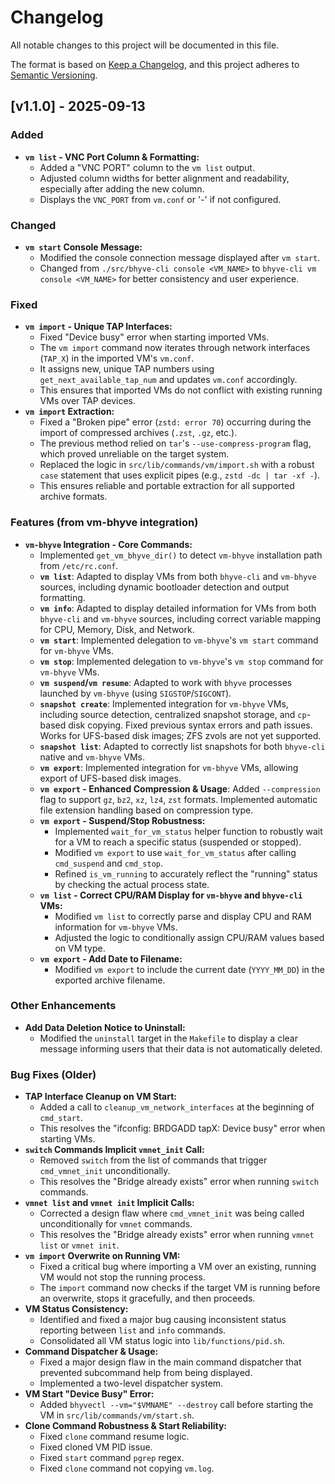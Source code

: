# Changelog

All notable changes to this project will be documented in this file.

The format is based on [Keep a Changelog](https://keepachangelog.com/en/1.0.0/),
and this project adheres to [Semantic Versioning](https://semver.org/spec/v2.0.0.html).

## [v1.1.0] - 2025-09-13

### Added

- **`vm list` - VNC Port Column & Formatting:**
    - Added a "VNC PORT" column to the `vm list` output.
    - Adjusted column widths for better alignment and readability, especially after adding the new column.
    - Displays the `VNC_PORT` from `vm.conf` or '-' if not configured.

### Changed

- **`vm start` Console Message:**
    - Modified the console connection message displayed after `vm start`.
    - Changed from `./src/bhyve-cli console <VM_NAME>` to `bhyve-cli vm console <VM_NAME>` for better consistency and user experience.

### Fixed

- **`vm import` - Unique TAP Interfaces:**
    - Fixed "Device busy" error when starting imported VMs.
    - The `vm import` command now iterates through network interfaces (`TAP_X`) in the imported VM's `vm.conf`.
    - It assigns new, unique TAP numbers using `get_next_available_tap_num` and updates `vm.conf` accordingly.
    - This ensures that imported VMs do not conflict with existing running VMs over TAP devices.
- **`vm import` Extraction:**
    - Fixed a "Broken pipe" error (`zstd: error 70`) occurring during the import of compressed archives (`.zst`, `.gz`, etc.).
    - The previous method relied on `tar`'s `--use-compress-program` flag, which proved unreliable on the target system.
    - Replaced the logic in `src/lib/commands/vm/import.sh` with a robust `case` statement that uses explicit pipes (e.g., `zstd -dc | tar -xf -`).
    - This ensures reliable and portable extraction for all supported archive formats.

### Features (from vm-bhyve integration)

- **`vm-bhyve` Integration - Core Commands:**
    - Implemented `get_vm_bhyve_dir()` to detect `vm-bhyve` installation path from `/etc/rc.conf`.
    - **`vm list`**: Adapted to display VMs from both `bhyve-cli` and `vm-bhyve` sources, including dynamic bootloader detection and output formatting.
    - **`vm info`**: Adapted to display detailed information for VMs from both `bhyve-cli` and `vm-bhyve` sources, including correct variable mapping for CPU, Memory, Disk, and Network.
    - **`vm start`**: Implemented delegation to `vm-bhyve`'s `vm start` command for `vm-bhyve` VMs.
    - **`vm stop`**: Implemented delegation to `vm-bhyve`'s `vm stop` command for `vm-bhyve` VMs.
    - **`vm suspend`/`vm resume`**: Adapted to work with `bhyve` processes launched by `vm-bhyve` (using `SIGSTOP`/`SIGCONT`).
    - **`snapshot create`**: Implemented integration for `vm-bhyve` VMs, including source detection, centralized snapshot storage, and `cp`-based disk copying. Fixed previous syntax errors and path issues. Works for UFS-based disk images; ZFS zvols are not yet supported.
    - **`snapshot list`**: Adapted to correctly list snapshots for both `bhyve-cli` native and `vm-bhyve` VMs.
    - **`vm export`**: Implemented integration for `vm-bhyve` VMs, allowing export of UFS-based disk images.
    - **`vm export` - Enhanced Compression & Usage**: Added `--compression` flag to support `gz`, `bz2`, `xz`, `lz4`, `zst` formats. Implemented automatic file extension handling based on compression type.
    - **`vm export` - Suspend/Stop Robustness:**
        - Implemented `wait_for_vm_status` helper function to robustly wait for a VM to reach a specific status (suspended or stopped).
        - Modified `vm export` to use `wait_for_vm_status` after calling `cmd_suspend` and `cmd_stop`.
        - Refined `is_vm_running` to accurately reflect the "running" status by checking the actual process state.
    - **`vm list` - Correct CPU/RAM Display for `vm-bhyve` and `bhyve-cli` VMs:**
        - Modified `vm list` to correctly parse and display CPU and RAM information for `vm-bhyve` VMs.
        - Adjusted the logic to conditionally assign CPU/RAM values based on VM type.
    - **`vm export` - Add Date to Filename:**
        - Modified `vm export` to include the current date (`YYYY_MM_DD`) in the exported archive filename.

### Other Enhancements

- **Add Data Deletion Notice to Uninstall:**
    - Modified the `uninstall` target in the `Makefile` to display a clear message informing users that their data is not automatically deleted.

### Bug Fixes (Older)

- **TAP Interface Cleanup on VM Start:**
    - Added a call to `cleanup_vm_network_interfaces` at the beginning of `cmd_start`.
    - This resolves the "ifconfig: BRDGADD tapX: Device busy" error when starting VMs.
- **`switch` Commands Implicit `vmnet_init` Call:**
    - Removed `switch` from the list of commands that trigger `cmd_vmnet_init` unconditionally.
    - This resolves the "Bridge already exists" error when running `switch` commands.
- **`vmnet list` and `vmnet init` Implicit Calls:**
    - Corrected a design flaw where `cmd_vmnet_init` was being called unconditionally for `vmnet` commands.
    - This resolves the "Bridge already exists" error when running `vmnet list` or `vmnet init`.
- **`vm import` Overwrite on Running VM:**
    - Fixed a critical bug where importing a VM over an existing, running VM would not stop the running process.
    - The `import` command now checks if the target VM is running before an overwrite, stops it gracefully, and then proceeds.
- **VM Status Consistency:**
    - Identified and fixed a major bug causing inconsistent status reporting between `list` and `info` commands.
    - Consolidated all VM status logic into `lib/functions/pid.sh`.
- **Command Dispatcher & Usage:**
    - Fixed a major design flaw in the main command dispatcher that prevented subcommand help from being displayed.
    - Implemented a two-level dispatcher system.
- **VM Start "Device Busy" Error:**
    - Added `bhyvectl --vm="$VMNAME" --destroy` call before starting the VM in `src/lib/commands/vm/start.sh`.
- **Clone Command Robustness & Start Reliability:**
    - Fixed `clone` command resume logic.
    - Fixed cloned VM PID issue.
    - Fixed `start` command `pgrep` regex.
    - Fixed `clone` command not copying `vm.log`.
